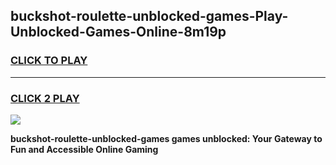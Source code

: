 
## buckshot-roulette-unblocked-games-Play-Unblocked-Games-Online-8m19p
<h3>
<a href="https://premium76.site?title=buckshot-roulette-unblocked-games&ref=25A">CLICK TO PLAY</a></h3>
<hr>

<h3>
<a href="https://premium76.site?title=buckshot-roulette-unblocked-games&ref=25A">CLICK 2 PLAY</a>
  
</h3>

<a href="https://premium76.site?title=buckshot-roulette-unblocked-games&ref=25A"><img src="https://clearcache.store/games.png"></a>


**buckshot-roulette-unblocked-games games unblocked: Your Gateway to Fun and Accessible Online Gaming**
